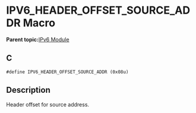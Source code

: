 # IPV6\_HEADER\_OFFSET\_SOURCE\_ADDR Macro

**Parent topic:**[IPv6 Module](GUID-F2484EF9-7914-43EE-A5B7-4FFDC27C8135.md)

## C

```
#define IPV6_HEADER_OFFSET_SOURCE_ADDR (0x08u)
```

## Description

Header offset for source address.

